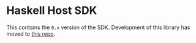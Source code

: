 # Haskell Host SDK

This contains the `0.x` version of the SDK. Development of this library has moved to [this repo](https://github.com/extism/haskell-sdk#readme).


